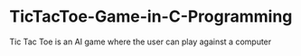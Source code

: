 # TicTacToe-Game-in-C-Programming
Tic Tac Toe is an AI game where the user can play against a computer
